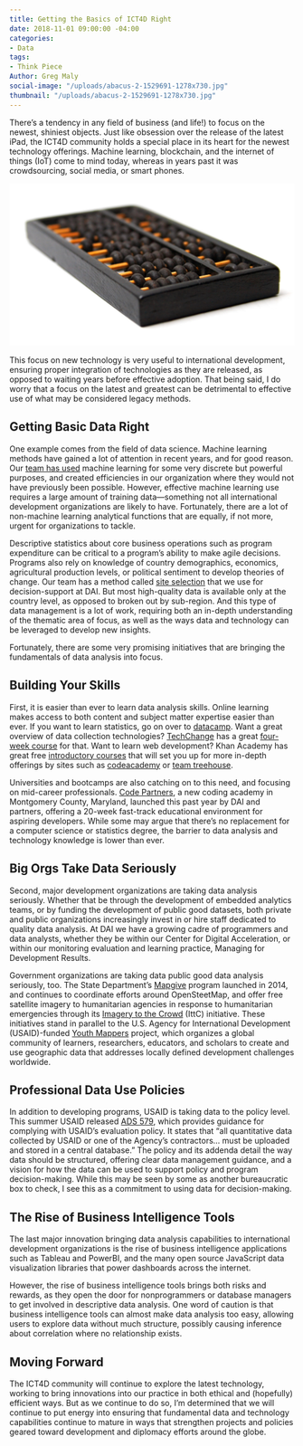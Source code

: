 ```yaml
---
title: Getting the Basics of ICT4D Right
date: 2018-11-01 09:00:00 -04:00
categories:
- Data
tags:
- Think Piece
Author: Greg Maly
social-image: "/uploads/abacus-2-1529691-1278x730.jpg"
thumbnail: "/uploads/abacus-2-1529691-1278x730.jpg"
---
```


There’s a tendency in any field of business (and life!) to focus on the newest, shiniest objects. Just like obsession over the release of the latest iPad, the ICT4D community holds a special place in its heart for the newest technology offerings. Machine learning, blockchain, and the internet of things (IoT) come to mind today, whereas in years past it was crowdsourcing, social media, or smart phones.

![abacus-2-1529691-1278x730.jpg](/uploads/abacus-2-1529691-1278x730.jpg)

<!--more-->

This focus on new technology is very useful to international development, ensuring proper integration of technologies as they are released, as opposed to waiting years before effective adoption. That being said, I do worry that a focus on the latest and greatest can be detrimental to effective use of what may be considered legacy methods.

## Getting Basic Data Right

One example comes from the field of data science. Machine learning methods have gained a lot of attention in recent years, and for good reason. Our [team has used](https://dai-global-digital.com/machine-learning-will-help-development-projects-achieve-scale.html) machine learning for some very discrete but powerful purposes, and created efficiencies in our organization where they would not have previously been possible. However, effective machine learning use requires a large amount of training data—something not all international development organizations are likely to have. Fortunately, there are a lot of non-machine learning analytical functions that are equally, if not more, urgent for organizations to tackle.

Descriptive statistics about core business operations such as program expenditure can be critical to a program’s ability to make agile decisions. Programs also rely on knowledge of country demographics, economics, agricultural production levels, or political sentiment to develop theories of change. Our team has a method called [site selection](https://dai-global-digital.com/sit-selection-data-driven-decision-making-for-effective-beneficiary-targeting.html) that we use for decision-support at DAI. But most high-quality data is available only at the country level, as opposed to broken out by sub-region. And this type of data management is a lot of work, requiring both an in-depth understanding of the thematic area of focus, as well as the ways data and technology can be leveraged to develop new insights.

Fortunately, there are some very promising initiatives that are bringing the fundamentals of data analysis into focus.

## Building Your Skills

First, it is easier than ever to learn data analysis skills. Online learning makes access to both content and subject matter expertise easier than ever. If you want to learn statistics, go on over to [datacamp](https://www.datacamp.com/). Want a great overview of data collection technologies? [TechChange](https://www.techchange.org/) has a great [four-week course](https://course.tc/catalog/course/tc211-technology-for-data-collection-and-management) for that. Want to learn web development? Khan Academy has great free [introductory courses](https://www.khanacademy.org/computing/computer-programming/html-css) that will set you up for more in-depth offerings by sites such as [codeacademy](https://www.codecademy.com/) or [team treehouse](https://teamtreehouse.com/).

Universities and bootcamps are also catching on to this need, and focusing on mid-career professionals. [Code Partners](https://www.codepartners.net/), a new coding academy in Montgomery County, Maryland, launched this past year by DAI and partners, offering a 20-week fast-track educational environment for aspiring developers. While some may argue that there’s no replacement for a computer science or statistics degree, the barrier to data analysis and technology knowledge is lower than ever.

## Big Orgs Take Data Seriously

Second, major development organizations are taking data analysis seriously. Whether that be through the development of embedded analytics teams, or by funding the development of public good datasets, both private and public organizations increasingly invest in or hire staff dedicated to quality data analysis. At DAI we have a growing cadre of programmers and data analysts, whether they be within our Center for Digital Acceleration, or within our monitoring evaluation and learning practice, Managing for Development Results.

Government organizations are taking data public good data analysis seriously, too. The State Department’s [Mapgive](https://mapgive.state.gov/) program launched in 2014, and continues to coordinate efforts around OpenSteetMap, and offer free satellite imagery to humanitarian agencies in response to humanitarian emergencies through its [Imagery to the Crowd](https://mapgive.state.gov/ittc/) (IttC) initiative. These initiatives stand in parallel to the U.S. Agency for International Development (USAID)-funded [Youth Mappers](https://www.youthmappers.org/) project, which organizes a global community of learners, researchers, educators, and scholars to create and use geographic data that addresses locally defined development challenges worldwide.

## Professional Data Use Policies

In addition to developing programs, USAID is taking data to the policy level. This summer USAID released [ADS 579](https://www.usaid.gov/ads/policy/500/579), which provides guidance for complying with USAID’s evaluation policy. It states that “all quantitative data collected by USAID or one of the Agency’s contractors… must be uploaded and stored in a central database.” The policy and its addenda detail the way data should be structured, offering clear data management guidance, and a vision for how the data can be used to support policy and program decision-making. While this may be seen by some as another bureaucratic box to check, I see this as a commitment to using data for decision-making.

## The Rise of Business Intelligence Tools

The last major innovation bringing data analysis capabilities to international development organizations is the rise of business intelligence applications such as Tableau and PowerBI, and the many open source JavaScript data visualization libraries that power dashboards across the internet. 

However, the rise of business intelligence tools brings both risks and rewards, as they open the door for nonprogrammers or database managers to get involved in descriptive data analysis. One word of caution is that business intelligence tools can almost make data analysis too easy, allowing users to explore data without much structure, possibly causing inference about correlation where no relationship exists.

## Moving Forward

The ICT4D community will continue to explore the latest technology, working to bring innovations into our practice in both ethical and (hopefully) efficient ways. But as we continue to do so, I’m determined that we will continue to put energy into ensuring that fundamental data and technology capabilities continue to mature in ways that strengthen projects and policies geared toward development and diplomacy efforts around the globe.  